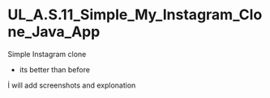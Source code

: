 # UL_A.S.11_Simple_My_Instagram_Clone_Java_App
Simple Instagram clone 
- its better than before

İ will add screenshots and explonation 
